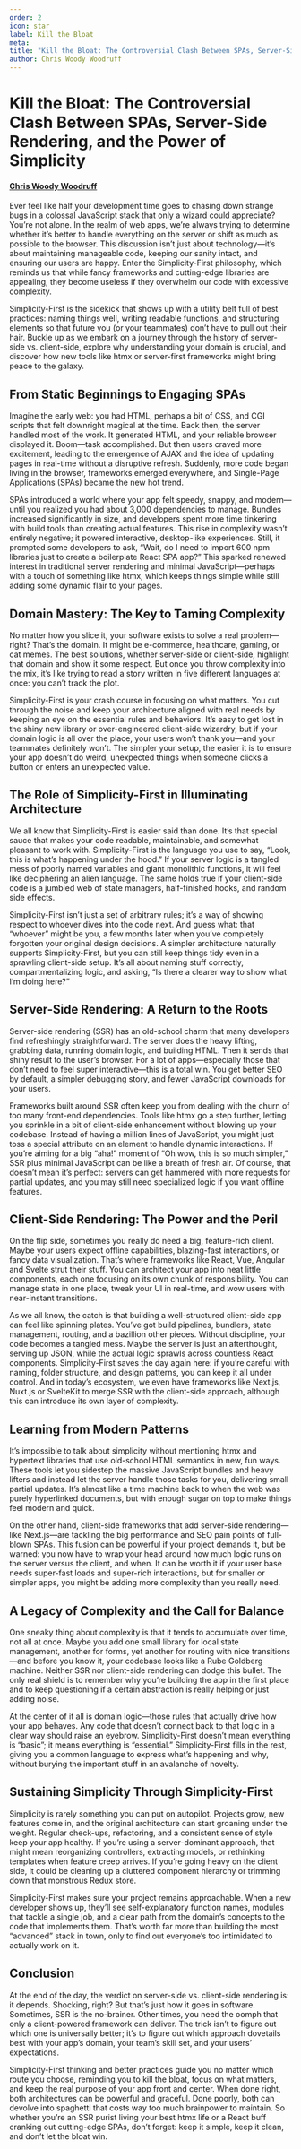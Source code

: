 ```yaml
---
order: 2
icon: star
label: Kill the Bloat
meta:
title: "Kill the Bloat: The Controversial Clash Between SPAs, Server-Side Rendering, and the Power of Simplicity"
author: Chris Woody Woodruff
---
```


# Kill the Bloat: The Controversial Clash Between SPAs, Server-Side Rendering, and the Power of Simplicity

#### [Chris Woody Woodruff](http://woodruff.dev)

Ever feel like half your development time goes to chasing down strange bugs in a colossal JavaScript stack that only a wizard could appreciate? You’re not alone. In the realm of web apps, we’re always trying to determine whether it’s better to handle everything on the server or shift as much as possible to the browser. This discussion isn’t just about technology—it’s about maintaining manageable code, keeping our sanity intact, and ensuring our users are happy. Enter the Simplicity-First philosophy, which reminds us that while fancy frameworks and cutting-edge libraries are appealing, they become useless if they overwhelm our code with excessive complexity.

Simplicity-First is the sidekick that shows up with a utility belt full of best practices: naming things well, writing readable functions, and structuring elements so that future you (or your teammates) don’t have to pull out their hair. Buckle up as we embark on a journey through the history of server-side vs. client-side, explore why understanding your domain is crucial, and discover how new tools like htmx or server-first frameworks might bring peace to the galaxy.

## From Static Beginnings to Engaging SPAs

Imagine the early web: you had HTML, perhaps a bit of CSS, and CGI scripts that felt downright magical at the time. Back then, the server handled most of the work. It generated HTML, and your reliable browser displayed it. Boom—task accomplished. But then users craved more excitement, leading to the emergence of AJAX and the idea of updating pages in real-time without a disruptive refresh. Suddenly, more code began living in the browser, frameworks emerged everywhere, and Single-Page Applications (SPAs) became the new hot trend.

SPAs introduced a world where your app felt speedy, snappy, and modern—until you realized you had about 3,000 dependencies to manage. Bundles increased significantly in size, and developers spent more time tinkering with build tools than creating actual features. This rise in complexity wasn’t entirely negative; it powered interactive, desktop-like experiences. Still, it prompted some developers to ask, “Wait, do I need to import 600 npm libraries just to create a boilerplate React SPA app?” This sparked renewed interest in traditional server rendering and minimal JavaScript—perhaps with a touch of something like htmx, which keeps things simple while still adding some dynamic flair to your pages.

## Domain Mastery: The Key to Taming Complexity

No matter how you slice it, your software exists to solve a real problem—right? That’s the domain. It might be e-commerce, healthcare, gaming, or cat memes. The best solutions, whether server-side or client-side, highlight that domain and show it some respect. But once you throw complexity into the mix, it’s like trying to read a story written in five different languages at once: you can’t track the plot.

Simplicity-First is your crash course in focusing on what matters. You cut through the noise and keep your architecture aligned with real needs by keeping an eye on the essential rules and behaviors. It’s easy to get lost in the shiny new library or over-engineered client-side wizardry, but if your domain logic is all over the place, your users won’t thank you—and your teammates definitely won’t. The simpler your setup, the easier it is to ensure your app doesn’t do weird, unexpected things when someone clicks a button or enters an unexpected value.

## The Role of Simplicity-First in Illuminating Architecture

We all know that Simplicity-First is easier said than done. It’s that special sauce that makes your code readable, maintainable, and somewhat pleasant to work with. Simplicity-First is the language you use to say, “Look, this is what’s happening under the hood.” If your server logic is a tangled mess of poorly named variables and giant monolithic functions, it will feel like deciphering an alien language. The same holds true if your client-side code is a jumbled web of state managers, half-finished hooks, and random side effects.

Simplicity-First isn’t just a set of arbitrary rules; it’s a way of showing respect to whoever dives into the code next. And guess what: that “whoever” might be you, a few months later when you’ve completely forgotten your original design decisions. A simpler architecture naturally supports Simplicity-First, but you can still keep things tidy even in a sprawling client-side setup. It’s all about naming stuff correctly, compartmentalizing logic, and asking, “Is there a clearer way to show what I’m doing here?”

## Server-Side Rendering: A Return to the Roots

Server-side rendering (SSR) has an old-school charm that many developers find refreshingly straightforward. The server does the heavy lifting, grabbing data, running domain logic, and building HTML. Then it sends that shiny result to the user’s browser. For a lot of apps—especially those that don’t need to feel super interactive—this is a total win. You get better SEO by default, a simpler debugging story, and fewer JavaScript downloads for your users.

Frameworks built around SSR often keep you from dealing with the churn of too many front-end dependencies. Tools like htmx go a step further, letting you sprinkle in a bit of client-side enhancement without blowing up your codebase. Instead of having a million lines of JavaScript, you might just toss a special attribute on an element to handle dynamic interactions. If you’re aiming for a big “aha!” moment of “Oh wow, this is so much simpler,” SSR plus minimal JavaScript can be like a breath of fresh air. Of course, that doesn’t mean it’s perfect: servers can get hammered with more requests for partial updates, and you may still need specialized logic if you want offline features.

## Client-Side Rendering: The Power and the Peril

On the flip side, sometimes you really do need a big, feature-rich client. Maybe your users expect offline capabilities, blazing-fast interactions, or fancy data visualization. That’s where frameworks like React, Vue, Angular and Svelte strut their stuff. You can architect your app into neat little components, each one focusing on its own chunk of responsibility. You can manage state in one place, tweak your UI in real-time, and wow users with near-instant transitions.

As we all know, the catch is that building a well-structured client-side app can feel like spinning plates. You’ve got build pipelines, bundlers, state management, routing, and a bazillion other pieces. Without discipline, your code becomes a tangled mess. Maybe the server is just an afterthought, serving up JSON, while the actual logic sprawls across countless React components. Simplicity-First saves the day again here: if you’re careful with naming, folder structure, and design patterns, you can keep it all under control. And in today’s ecosystem, we even have frameworks like Next.js, Nuxt.js or SvelteKit to merge SSR with the client-side approach, although this can introduce its own layer of complexity.

## Learning from Modern Patterns

It’s impossible to talk about simplicity without mentioning htmx and hypertext libraries that use old-school HTML semantics in new, fun ways. These tools let you sidestep the massive JavaScript bundles and heavy lifters and instead let the server handle those tasks for you, delivering small partial updates. It’s almost like a time machine back to when the web was purely hyperlinked documents, but with enough sugar on top to make things feel modern and quick.

On the other hand, client-side frameworks that add server-side rendering—like Next.js—are tackling the big performance and SEO pain points of full-blown SPAs. This fusion can be powerful if your project demands it, but be warned: you now have to wrap your head around how much logic runs on the server versus the client, and when. It can be worth it if your user base needs super-fast loads and super-rich interactions, but for smaller or simpler apps, you might be adding more complexity than you really need.

## A Legacy of Complexity and the Call for Balance

One sneaky thing about complexity is that it tends to accumulate over time, not all at once. Maybe you add one small library for local state management, another for forms, yet another for routing with nice transitions—and before you know it, your codebase looks like a Rube Goldberg machine. Neither SSR nor client-side rendering can dodge this bullet. The only real shield is to remember why you’re building the app in the first place and to keep questioning if a certain abstraction is really helping or just adding noise.

At the center of it all is domain logic—those rules that actually drive how your app behaves. Any code that doesn’t connect back to that logic in a clear way should raise an eyebrow. Simplicity-First doesn’t mean everything is “basic”; it means everything is “essential.” Simplicity-First fills in the rest, giving you a common language to express what’s happening and why, without burying the important stuff in an avalanche of novelty.

## Sustaining Simplicity Through Simplicity-First

Simplicity is rarely something you can put on autopilot. Projects grow, new features come in, and the original architecture can start groaning under the weight. Regular check-ups, refactoring, and a consistent sense of style keep your app healthy. If you’re using a server-dominant approach, that might mean reorganizing controllers, extracting models, or rethinking templates when feature creep arrives. If you’re going heavy on the client side, it could be cleaning up a cluttered component hierarchy or trimming down that monstrous Redux store.

Simplicity-First makes sure your project remains approachable. When a new developer shows up, they’ll see self-explanatory function names, modules that tackle a single job, and a clear path from the domain’s concepts to the code that implements them. That’s worth far more than building the most “advanced” stack in town, only to find out everyone’s too intimidated to actually work on it.

## Conclusion

At the end of the day, the verdict on server-side vs. client-side rendering is: it depends. Shocking, right? But that’s just how it goes in software. Sometimes, SSR is the no-brainer. Other times, you need the oomph that only a client-powered framework can deliver. The trick isn’t to figure out which one is universally better; it’s to figure out which approach dovetails best with your app’s domain, your team’s skill set, and your users’ expectations.

Simplicity-First thinking and better practices guide you no matter which route you choose, reminding you to kill the bloat, focus on what matters, and keep the real purpose of your app front and center. When done right, both architectures can be powerful and graceful. Done poorly, both can devolve into spaghetti that costs way too much brainpower to maintain. So whether you’re an SSR purist living your best htmx life or a React buff cranking out cutting-edge SPAs, don’t forget: keep it simple, keep it clean, and don’t let the bloat win.
